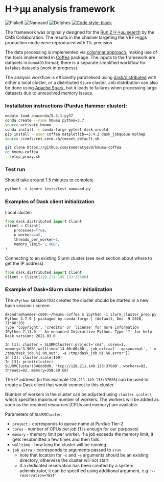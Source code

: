 # H→µµ analysis framework

![Flake8](https://github.com/kondratyevd/hmumu-coffea/actions/workflows/flake8.yml/badge.svg)
![Nanoaod](https://github.com/kondratyevd/hmumu-coffea/actions/workflows/nanoaod.yml/badge.svg)
![Delphes](https://github.com/kondratyevd/hmumu-coffea/actions/workflows/delphes.yml/badge.svg)
[![Code style: black](https://img.shields.io/badge/code%20style-black-000000.svg)](https://github.com/psf/black)

The framework was originally designed for the [Run 2 H→µµ search](https://inspirehep.net/literature/1815813) by the CMS Collaboration. The results in the channel targeting the VBF Higgs production mode were reproduced with 1% precision.

The data processing is implemented via [columnar approach](https://indico.cern.ch/event/759388/contributions/3306852/attachments/1816027/2968106/ncsmith-how2019-columnar.pdf), making use of the tools implemented in [Coffea](https://github.com/CoffeaTeam/coffea) package. The inputs to the framework are datasets in `NanoAOD` format; there is a separate simplified workflow for `Delphes` datasets (work in progress).

The analysis workflow is efficiently parallelised using [dask/distributed](https://github.com/dask/distributed) with either a local cluster, or a distributed `Slurm` cluster. Job distribution can also be done using [Apache Spark](https://github.com/apache/spark), but it leads to failures when processing large datasets due to unresolved memory issues.

### Installation instructions (Purdue Hammer cluster):
```bash
module load anaconda/5.3.1-py37
conda create --name hmumu python=3.7
source activate hmumu
conda install -c conda-forge pytest dask xrootd
pip install --user coffea matplotlib==3.4.2 dask_jobqueue mplhep
source /cvmfs/cms.cern.ch/cmsset_default.sh

git clone https://github.com/kondratyevd/hmumu-coffea
cd hmumu-coffea
. setup_proxy.sh
```

### Test run
Should take around 1.5 minutes to complete.
```bash
python3 -W ignore tests/test_nanoaod.py
```

### Examples of Dask client initialization
Local cluster:
```python
from dask.distributed import Client
client = Client(
    processes=True,
    n_workers=40,
    threads_per_worker=1,
    memory_limit='2.9GB',
)
```
Connecting to an existing Slurm cluster (see next section about where to get the IP address):
```python
from dask.distributed import Client
client = Client(128.211.149.133:37608)
```

### Example of Dask+Slurm cluster initialization
The `iPython` session that creates the cluster should be started in a new bash session / screen.
```
dkondra@hammer-c000:~/hmumu-coffea $ ipython -i slurm_cluster_prep.py
Python 3.7.9 | packaged by conda-forge | (default, Dec  9 2020, 21:08:20)
Type 'copyright', 'credits' or 'license' for more information
IPython 7.13.0 -- An enhanced Interactive Python. Type '?' for help.
Dask version: 2021.03.0

In [1]: cluster = SLURMCluster( project='cms', cores=1, memory='3.9GB',walltime='14-00:00:00', job_extra=['--qos=normal', '-o /tmp/dask_job.%j.%N.out','-e /tmp/dask_job.%j.%N.error'])
In [2]: cluster.scale(100)
In [3]: print(cluster)
SLURMCluster(346dd8d0, 'tcp://128.211.149.133:37608', workers=92, threads=92, memory=358.80 GB)
```
The IP address (in this example `128.211.149.133:37608`) can be used to create a Dask client that would connect to this cluster. 

Number of workers in the cluster can be adjusted using `cluster.scale()`, which specifies maximum number of workers. The workers will be added as soon as the required resources (CPUs and memory) are available.

Parameters of `SLURMCluster`:
- `project` - corresponds to queue name at Purdue Tier-2
- `cores` - number of CPUs per job (1 is enough for our purposes)
- `memory` - memory limit per worker. If a job exceeds the memory limit, it gets resubmitted a few times and then fails
- `walltime` - how long the cluster will be running
- `job_extra` - corresponds to arguments passed to `srun`
    - note that location for `-o` and `-e` arguments should be an existing directory, otherwise the cluster will not start
    - if a dedicated reservation has been created by a system administrator, it can be specified using additional argument, e.g `'--reservation=TEST'`
